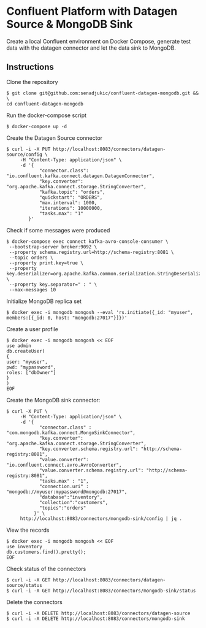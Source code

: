 # Confluent Platform with Datagen Source & MongoDB Sink
Create a local Confluent environment on Docker Compose, generate test data with the datagen connector and let the data sink to MongoDB.

## Instructions

Clone the repository
```
$ git clone git@github.com:senadjukic/confluent-datagen-mongodb.git && \
cd confluent-datagen-mongodb
```

Run the docker-compose script
```
$ docker-compose up -d
```

Create the Datagen Source connector
```
$ curl -i -X PUT http://localhost:8083/connectors/datagen-source/config \
     -H "Content-Type: application/json" \
     -d '{
            "connector.class": "io.confluent.kafka.connect.datagen.DatagenConnector",
            "key.converter": "org.apache.kafka.connect.storage.StringConverter",
            "kafka.topic": "orders",
            "quickstart": "ORDERS",
            "max.interval": 1000,
            "iterations": 10000000,
            "tasks.max": "1"
        }'
```
Check if some messages were produced
```
$ docker-compose exec connect kafka-avro-console-consumer \
 --bootstrap-server broker:9092 \
 --property schema.registry.url=http://schema-registry:8081 \
 --topic orders \
 --property print.key=true \
 --property key.deserializer=org.apache.kafka.common.serialization.StringDeserializer \
 --property key.separator=" : " \
 --max-messages 10
```

Initialize MongoDB replica set
```
$ docker exec -i mongodb mongosh --eval 'rs.initiate({_id: "myuser", members:[{_id: 0, host: "mongodb:27017"}]})'
```

Create a user profile
```
$ docker exec -i mongodb mongosh << EOF
use admin
db.createUser(
{
user: "myuser",
pwd: "mypassword",
roles: ["dbOwner"]
}
)
EOF
```

Create the MongoDB sink connector:
```
$ curl -X PUT \
     -H "Content-Type: application/json" \
     -d '{
            "connector.class" : "com.mongodb.kafka.connect.MongoSinkConnector",
            "key.converter": "org.apache.kafka.connect.storage.StringConverter",
            "key.converter.schema.registry.url": "http://schema-registry:8081",
            "value.converter": "io.confluent.connect.avro.AvroConverter",
            "value.converter.schema.registry.url": "http://schema-registry:8081",
            "tasks.max" : "1",
            "connection.uri" : "mongodb://myuser:mypassword@mongodb:27017",
            "database":"inventory",
            "collection":"customers",
            "topics":"orders"
          }' \
     http://localhost:8083/connectors/mongodb-sink/config | jq .
```

View the records
```
$ docker exec -i mongodb mongosh << EOF
use inventory
db.customers.find().pretty();
EOF
```

Check status of the connectors
```
$ curl -i -X GET http://localhost:8083/connectors/datagen-source/status
$ curl -i -X GET http://localhost:8083/connectors/mongodb-sink/status
```

Delete the connectors
```
$ curl -i -X DELETE http://localhost:8083/connectors/datagen-source
$ curl -i -X DELETE http://localhost:8083/connectors/mongodb-sink
```